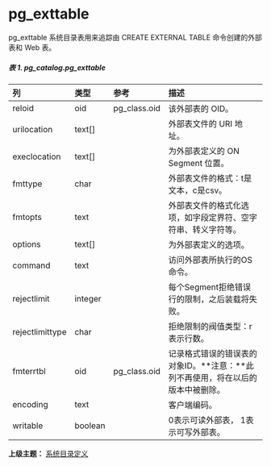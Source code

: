 # pg\_exttable

pg\_exttable 系统目录表用来追踪由 CREATE EXTERNAL TABLE 命令创建的外部表和 Web 表。

##### 表 1. pg\_catalog.pg\_exttable

| 列 | 类型 | 参考 | 描述 |
| :--- | :--- | :--- | :--- |
| reloid | oid | pg\_class.oid | 该外部表的 OID。 |
| urilocation | text\[\] |  | 外部表文件的 URI 地址。 |
| execlocation | text\[\] |  | 为外部表定义的 ON Segment 位置。 |
| fmttype | char |  | 外部表文件的格式：t是文本，c是csv。 |
| fmtopts | text |  | 外部表文件的格式化选项，如字段定界符、空字符串、转义字符等。 |
| options | text\[\] |  | 为外部表定义的选项。 |
| command | text |  | 访问外部表所执行的OS命令。 |
| rejectlimit | integer |  | 每个Segment拒绝错误行的限制，之后装载将失败。 |
| rejectlimittype | char |  | 拒绝限制的阀值类型：r 表示行数。 |
| fmterrtbl | oid | pg\_class.oid | 记录格式错误的错误表的对象ID。**注意：**此列不再使用，将在以后的版本中被删除。 |
| encoding | text |  | 客户端编码。 |
| writable | boolean |  | 0表示可读外部表， 1表示可写外部表。 |

**上级主题：** [系统目录定义](./README.md)
